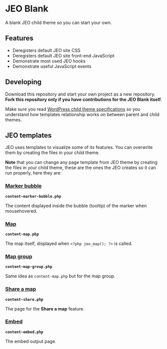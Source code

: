 # JEO Blank

A blank JEO child theme so you can start your own.

## Features

 - Deregisters default JEO site CSS
 - Deregisters default JEO site front-end JavaScript
 - Demonstrate most used JEO hooks
 - Demonstrate useful JavaScript events

## Developing

Download this repository and start your own project as a new repository. **Fork this repository only if you have contributions for the JEO Blank itself**.

Make sure you read [WordPress child theme specifications](https://codex.wordpress.org/Child_Themes) so you understand how templates relationship works on between parent and child themes.

## JEO templates

JEO uses templates to visualize some of its features. You can overwrite them by creating the files in your child theme.

**Note** that you can change any page template from JEO theme by creating the files in your child theme, these are the ones the JEO creates so it can run properly, here they are:

### [Marker bubble](https://github.com/oeco/jeo/blob/dev/content-marker-bubble.php)

**`content-marker-bubble.php`**

The content displayed inside the bubble (tooltip) of the marker when mousehovered.

### [Map](https://github.com/oeco/jeo/blob/dev/content-map.php)

**`content-map.php`**

The map itself, displayed when `<?php jeo_map(); ?>` is called.

### [Map group](https://github.com/oeco/jeo/blob/dev/content-map-group.php)

**`content-map-group.php`**

Same idea as `content-map.php` but for the map group.

### [Share a map](https://github.com/oeco/jeo/blob/dev/content-share.php)

**`content-share.php`**

The page for the **Share a map** feature.

### [Embed](https://github.com/oeco/jeo/blob/dev/content-embed.php)

**`content-embed.php`**

The embed output page.
